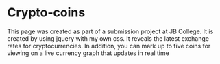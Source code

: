# Crypto-coins
This page was created as part of a submission project at JB College.
It is created by using jquery with my own css.
It reveals the latest exchange rates for cryptocurrencies. In addition, you can mark up to five coins for viewing on a live currency graph that updates in real time


